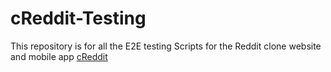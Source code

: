 # cReddit-Testing

This repository is for all the E2E testing Scripts for the Reddit clone website and mobile app [cReddit](https://creddit.tech/)
